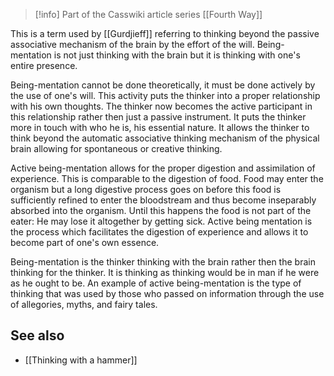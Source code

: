 
> [!info] Part of the Casswiki article series [[Fourth Way]]

This is a term used by [[Gurdjieff]] referring to thinking beyond the passive associative mechanism of the brain by the effort of the will. Being-mentation is not just thinking with the brain but it is thinking with one's entire presence.

Being-mentation cannot be done theoretically, it must be done actively by the use of one's will. This activity puts the thinker into a proper relationship with his own thoughts. The thinker now becomes the active participant in this relationship rather then just a passive instrument. It puts the thinker more in touch with who he is, his essential nature. It allows the thinker to think beyond the automatic associative thinking mechanism of the physical brain allowing for spontaneous or creative thinking.

Active being-mentation allows for the proper digestion and assimilation of experience. This is comparable to the digestion of food. Food may enter the organism but a long digestive process goes on before this food is sufficiently refined to enter the bloodstream and thus become inseparably absorbed into the organism. Until this happens the food is not part of the eater: He may lose it altogether by getting sick. Active being mentation is the process which facilitates the digestion of experience and allows it to become part of one's own essence.

Being-mentation is the thinker thinking with the brain rather then the brain thinking for the thinker. It is thinking as thinking would be in man if he were as he ought to be. An example of active being-mentation is the type of thinking that was used by those who passed on information through the use of allegories, myths, and fairy tales.

See also
--------

*   [[Thinking with a hammer]]